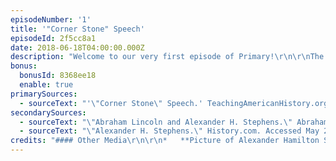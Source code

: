 ```yaml
---
episodeNumber: '1'
title: '"Corner Stone" Speech'
episodeId: 2f5cc8a1
date: 2018-06-18T04:00:00.000Z
description: "Welcome to our very first episode of Primary!\r\n\r\nThe Civil War: you've heard _OF_ it, but let's hear from someone who actually lived it. Confederate Vice President Alexander Stephens has opinions on infrastructure, presidential term lengths, and, oh yeah, slavery, and he is very excited to tell you all about them. But only after you quiet down. Erin and Vinnie take Alexander Stephens at his word to understand the REAL issues that lead to the secession of eleven states and caused the Civil War. Erin also answers the question 'Just what IS a primary source?'"
bonus:
  bonusId: 8368ee18
  enable: true
primarySources:
  - sourceText: "'\"Corner Stone\" Speech.' TeachingAmericanHistory.org. Accessed May 20, 2018\\. [http://teachingamericanhistory.org/library/document/cornerstone-speech/](http://teachingamericanhistory.org/library/document/cornerstone-speech/).  \r\n\r\n    Henry Cleveland, _Alexander H. Stephens, in Public and Private: With Letters and Speeches, Before, During, and Since the War_(Philadelphia, 1886), pp. 717-729."
secondarySources:
  - sourceText: "\"Abraham Lincoln and Alexander H. Stephens.\" AbrahamLincolnsClassroom.org. Accessed May 21, 2018.  \r\n    [http://www.abrahamlincolnsclassroom.org/abraham-lincolns-contemporaries/abraham-lincoln-and-alexander-h-stephens/](http://www.abrahamlincolnsclassroom.org/abraham-lincolns-contemporaries/abraham-lincoln-and-alexander-h-stephens/)."
  - sourceText: "\"Alexander H. Stephens.\" History.com. Accessed May 21, 2018.  \r\n    [https://www.history.com/topics/american-civil-war/alexander-h-stephens](https://www.history.com/topics/american-civil-war/alexander-h-stephens)."
credits: "#### Other Media\r\n\r\n*   **Picture of Alexander Hamilton Stephens:**  \r\n    The Miriam and Ira D. Wallach Division of Art, Prints and Photographs: Photography Collection, The New York Public Library. \"Alexander H. Stephens, 1812-83.\" New York Public Library Digital Collections. Accessed June 16, 2018\\.  \r\n    [http://digitalcollections.nypl.org/items/510d47d9-aeb5-a3d9-e040-e00a18064a99](http://digitalcollections.nypl.org/items/510d47d9-aeb5-a3d9-e040-e00a18064a99)."
---
```


